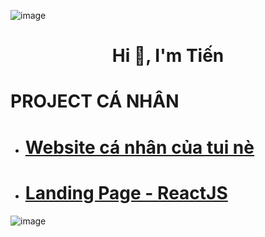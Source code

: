 ![image](https://github.com/hvtienprotv84/hvtienprotv84/assets/153743337/b57fbfd3-ebfc-4457-92bc-6b5c8936c911)<h1 align="center">Hi 👋, I'm Tiến</h1>

# PROJECT CÁ NHÂN
* # [Website cá nhân của tui nè](https://hvtienprotv84.github.io/MyWebsite/)
* # [Landing Page - ReactJS](https://hvtienprotv84.github.io/MyWebsite/)

![image](https://github.com/hvtienprotv84/hvtienprotv84/assets/153743337/f2a326ac-b0fd-4403-8af0-902c10fcf264)

